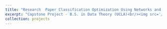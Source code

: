 ```yaml
---
title: "Research  Paper Classification Optimization Using Networks and NLP"
excerpt: "Capstone Project - B.S. in Data Theory (UCLA)<br/><img src='/images/arxiv_optimization.png'>"
collection: projects
---
```


